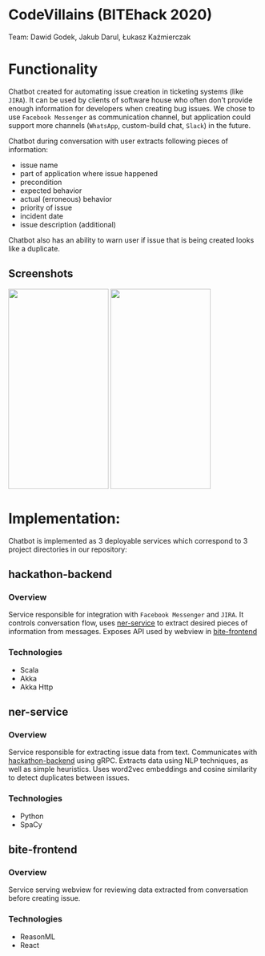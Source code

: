 # CodeVillains (BITEhack 2020)

Team: Dawid Godek, Jakub Darul, Łukasz Kaźmierczak

# Functionality

Chatbot created for automating issue creation in ticketing systems (like `JIRA`).
It can be used by clients of software house who often don't provide enough
information for developers when creating bug issues.
We chose to use `Facebook Messenger` as communication channel, but application
could support more channels (`WhatsApp`, custom-build chat, `Slack`) in the future.

Chatbot during conversation with user extracts following pieces of information:

- issue name
- part of application where issue happened
- precondition
- expected behavior
- actual (erroneous) behavior
- priority of issue
- incident date
- issue description (additional)

Chatbot also has an ability to warn user if issue that is being created looks
like a duplicate.

## Screenshots

<img src="https://scontent-waw1-1.xx.fbcdn.net/v/t1.15752-9/s1080x2048/81667692_816359952172356_2271203891813023744_n.jpg?_nc_cat=104&_nc_ohc=8LU6cflD9nYAQkpdWri7gTNug3y95CzMPZx_UQRDi4FaOmTajhAkPoHkQ&_nc_ht=scontent-waw1-1.xx&_nc_tp=1&oh=050df00c493fbf481ee78071f22e9985&oe=5E911FD6" data-canonical-src="https://scontent-waw1-1.xx.fbcdn.net/v/t1.15752-9/s1080x2048/81667692_816359952172356_2271203891813023744_n.jpg?_nc_cat=104&_nc_ohc=8LU6cflD9nYAQkpdWri7gTNug3y95CzMPZx_UQRDi4FaOmTajhAkPoHkQ&_nc_ht=scontent-waw1-1.xx&_nc_tp=1&oh=050df00c493fbf481ee78071f22e9985&oe=5E911FD6" width="200" height="400" /> <img src="https://scontent-waw1-1.xx.fbcdn.net/v/t1.15752-9/s1080x2048/82048969_777197112777996_4431901247217336320_n.jpg?_nc_cat=100&_nc_ohc=XdnVG-O1bjIAQkx0KgiZ69NyAA48yy0pZPkh8YdD0UKqsbqJ6A73057gw&_nc_ht=scontent-waw1-1.xx&_nc_tp=1&oh=174c6bf27dc62557adca52499f09025a&oe=5E909585" data-canonical-src="https://scontent-waw1-1.xx.fbcdn.net/v/t1.15752-9/s1080x2048/82048969_777197112777996_4431901247217336320_n.jpg?_nc_cat=100&_nc_ohc=XdnVG-O1bjIAQkx0KgiZ69NyAA48yy0pZPkh8YdD0UKqsbqJ6A73057gw&_nc_ht=scontent-waw1-1.xx&_nc_tp=1&oh=174c6bf27dc62557adca52499f09025a&oe=5E909585" width="200" height="400" /> 

# Implementation:

Chatbot is implemented as 3 deployable services which correspond to 3 project
directories in our repository:

## hackathon-backend

### Overview

Service responsible for integration with `Facebook Messenger` and `JIRA`.
It controls conversation flow, uses [ner-service](#ner-service) to extract desired
pieces of information from messages. Exposes API used by webview in [bite-frontend](#bite-frontend)

### Technologies

- Scala
- Akka
- Akka Http

## ner-service

### Overview

Service responsible for extracting issue data from text.
Communicates with [hackathon-backend](#hackathon-backend) using gRPC.
Extracts data using NLP techniques, as well as simple heuristics. Uses word2vec
embeddings and cosine similarity to detect duplicates between issues.

### Technologies

- Python
- SpaCy

## bite-frontend

### Overview

Service serving webview for reviewing data extracted from conversation
before creating issue.

### Technologies

- ReasonML
- React
